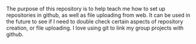 The purpose of this repository is to help teach me how to set up repositories
in github, as well as file uploading from web. It can be used in the future to see if I need to double check
certain aspects of repository creation, or file uploading. I love using git to link my 
group projects with github. 
